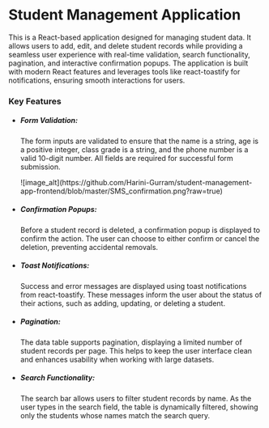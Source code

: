 # Student Management Application

This is a React-based application designed for managing student data. It allows users to add, edit, and delete student records while providing a seamless user experience with real-time validation, search functionality, pagination, and interactive confirmation popups. The application is built with modern React features and leverages tools like react-toastify for notifications, ensuring smooth interactions for users.

<h3>Key Features</h3>
<ul>
  <li><h5>Form Validation:</h5></li>
  <p>The form inputs are validated to ensure that the name is a string, age is a positive integer, class grade is a string, and the phone number is a valid 10-digit number. All fields are required for successful form submission.</p>
![image_alt](https://github.com/Harini-Gurram/student-management-app-frontend/blob/master/SMS_confirmation.png?raw=true)

   <li><h5>Confirmation Popups:</h5></li>
  <p>Before a student record is deleted, a confirmation popup is displayed to confirm the action. The user can choose to either confirm or cancel the deletion, preventing accidental removals.</p>

   <li><h5>Toast Notifications:</h5></li>
  <p>Success and error messages are displayed using toast notifications from react-toastify. These messages inform the user about the status of their actions, such as adding, updating, or deleting a student.</p>

   <li><h5>Pagination:</h5></li>
  <p>The data table supports pagination, displaying a limited number of student records per page. This helps to keep the user interface clean and enhances usability when working with large datasets.</p>

  <li><h5>Search Functionality:</h5></li>
  <p>The search bar allows users to filter student records by name. As the user types in the search field, the table is dynamically filtered, showing only the students whose names match the search query.</p>
</ul>
